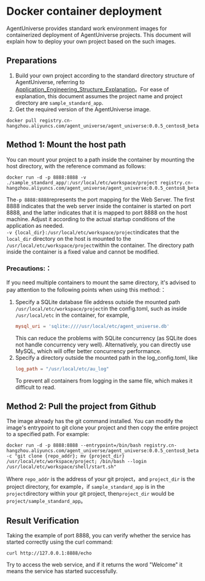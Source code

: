 # Docker container deployment

AgentUniverse provides standard work environment images for containerized deployment of AgentUniverse projects. This document will explain how to deploy your own project based on the such images.

## Preparations
1.  Build your own project according to the standard directory structure of AgentUniverse, referring to [Application_Engineering_Structure_Explanation](1_4_Application_Engineering_Structure_Explanation.md)。For ease of explanation, this document assumes the project name and project directory are `sample_standard_app`.
2.   Get the required version of the AgentUniverse image.
```shell
docker pull registry.cn-hangzhou.aliyuncs.com/agent_universe/agent_universe:0.0.5_centos8_beta
```


## Method 1: Mount the host path
You can mount your project to a path inside the container by mounting the host directory, with the reference command as follows:
```shell
docker run -d -p 8888:8888 -v ./sample_standard_app/:/usr/local/etc/workspace/project registry.cn-hangzhou.aliyuncs.com/agent_universe/agent_universe:0.0.5_centos8_beta
```
The`-p 8888:8888`represents the port mapping for the Web Server. The first 8888 indicates that the web server inside the container is started on port 8888, and the latter indicates that it is mapped to port 8888 on the host machine. Adjust it according to the actual startup conditions of the application as needed.  
`-v {local_dir}:/usr/local/etc/workspace/project`indicates that the `local_dir` directory on the host is mounted to the `/usr/local/etc/workspace/project`within the container. The directory path inside the container is a fixed value and cannot be modified.

### Precautions:：
If you need multiple containers to mount the same directory, it's advised to pay attention to the following points when using this method:：
1. Specify a SQLite database file address outside the mounted path `/usr/local/etc/workspace/project`in the config.toml, such as inside `/usr/local/etc` in the container, for example,
    ```toml
    mysql_uri = 'sqlite:////usr/local/etc/agent_universe.db'
    ```
    This can reduce the problems with SQLite concurrency (as SQLite does not handle concurrency very well). Alternatively, you can directly use MySQL, which will offer better concurrency performance.
2. Specify a directory outside the mounted path in the log_config.toml, like
    ```toml
    log_path = "/usr/local/etc/au_log"
    ```
    To prevent all containers from logging in the same file, which makes it difficult to read.

## Method 2: Pull the project from Github
The image already has the git command installed. You can modify the image's entrypoint to git clone your project and then copy the entire project to a specified path. For example:
```shell
docker run -d -p 8888:8888 --entrypoint=/bin/bash registry.cn-hangzhou.aliyuncs.com/agent_universe/agent_universe:0.0.5_centos8_beta -c "git clone {repo_addr}; mv {project_dir} /usr/local/etc/workspace/project; /bin/bash --login /usr/local/etc/workspace/shell/start.sh"
````
Where `repo_addr` is the address of your git project，and `project_dir` is the project directory, for example，if `sample_standard_app` is in the `project`directory within your git project, then`project_dir` would be `project/sample_standard_app`。
## Result Verification
Taking the example of port 8888, you can verify whether the service has started correctly using the curl command:
```shell
curl http://127.0.0.1:8888/echo
```
Try to access the web service, and if it returns the word "Welcome" it means the service has started successfully.
